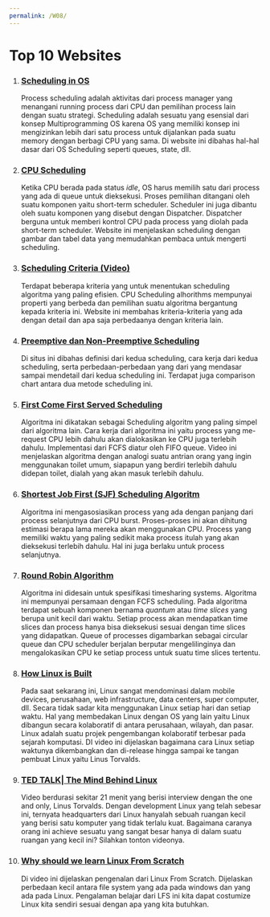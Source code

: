 ```yaml
---
permalink: /W08/
---
```


# Top 10 Websites

1. ### [Scheduling in OS](https://www.tutorialspoint.com/operating_system/os_process_scheduling)
	Process scheduling adalah aktivitas dari process manager yang menangani running process dari CPU dan pemilihan process lain dengan suatu strategi. Scheduling adalah sesuatu yang esensial dari konsep Multiprogramming OS karena OS yang memiliki konsep ini mengizinkan lebih dari satu process untuk dijalankan pada suatu memory dengan berbagi CPU yang sama. Di website ini dibahas hal-hal dasar dari OS Scheduling seperti queues, state, dll.

2. ### [CPU Scheduling](https://www.studytonight.com/operating-system/cpu-scheduling)
	Ketika CPU berada pada status *idle*, OS harus memilih satu dari process yang ada di queue untuk dieksekusi. Proses pemilihan ditangani oleh suatu komponen yaitu short-term scheduler. Scheduler ini juga dibantu oleh suatu komponen yang disebut dengan Dispatcher. Dispatcher berguna untuk memberi kontrol CPU pada process yang diolah pada short-term scheduler. Website ini menjelaskan scheduling dengan gambar dan tabel data yang memudahkan pembaca untuk mengerti scheduling.

3. ### [Scheduling Criteria (Video)](https://youtu.be/bWHFY8-rL5I)
	 Terdapat beberapa kriteria yang untuk menentukan scheduling algoritma yang paling efisien. CPU Scheduling alhorithms mempunyai properti yang berbeda dan pemilihan suatu algoritma bergantung kepada kriteria ini. Website ini membahas kriteria-kriteria yang ada dengan detail dan apa saja perbedaanya dengan kriteria lain.

4. ### [Preemptive dan Non-Preemptive Scheduling](https://www.geeksforgeeks.org/preemptive-and-non-preemptive-scheduling/)
	Di situs ini dibahas definisi dari kedua scheduling, cara kerja dari kedua scheduling, serta perbedaan-perbedaan yang dari yang mendasar sampai mendetail dari kedua scheduling ini. Terdapat juga comparison chart antara dua metode scheduling ini.

5. ### [First Come First Served Scheduling](https://youtu.be/7DoP1L9nAAs)
	Algoritma ini dikatakan sebagai Scheduling algoritm yang paling simpel dari algoritma lain. Cara kerja dari algoritma ini yaitu process yang me-request CPU lebih dahulu akan dialokasikan ke CPU juga terlebih dahulu. Implementasi dari FCFS diatur oleh FIFO queue. Video ini menjelaskan algoritma dengan analogi suatu antrian orang yang ingin menggunakan toilet umum, siapapun yang berdiri terlebih dahulu didepan toilet, dialah yang akan masuk terlebih dahulu.

6. ### [Shortest Job First (SJF) Scheduling Algoritm](https://youtu.be/t0g9b3SJECg)
	Algoritma ini mengasosiasikan process yang ada dengan panjang dari process selanjutnya dari CPU burst. Proses-proses ini akan dihitung estimasi berapa lama mereka akan menggunakan CPU. Process yang memiliki waktu yang paling sedikit maka process itulah yang akan dieksekusi terlebih dahulu. Hal ini juga berlaku untuk process selanjutnya.

7. ### [Round Robin Algorithm](https://youtu.be/aWlQYllBZDs)
	Algoritma ini didesain untuk spesifikasi timesharing systems. Algoritma ini mempunyai persamaan dengan FCFS scheduling. Pada algoritma terdapat sebuah komponen bernama *quantum* atau *time slices* yang berupa unit kecil dari waktu. Setiap process akan mendapatkan time slices dan process hanya bisa dieksekusi sesuai dengan time slices yang didapatkan. Queue of processes digambarkan sebagai circular queue dan CPU scheduler berjalan berputar mengelilinginya dan mengalokasikan CPU ke setiap process untuk suatu time slices tertentu.

8. ### [How Linux is Built](https://youtu.be/yVpbFMhOAwE)
	Pada saat sekarang ini, Linux sangat mendominasi dalam mobile devices, perusahaan, web infrastructure, data centers, super computer, dll. Secara tidak sadar kita menggunakan Linux setiap hari dan setiap waktu. Hal yang membedakan Linux dengan OS yang lain yaitu Linux dibangun secara kolaboratif di antara perusahaan, wilayah, dan pasar. Linux adalah suatu projek pengembangan kolaboratif terbesar pada sejarah komputasi. DI video ini dijelaskan bagaimana cara Linux setiap waktunya dikembangkan dan di-release hingga sampai ke tangan pembuat Linux yaitu Linus Torvalds.

9. ### [TED TALK| The Mind Behind Linux](https://youtu.be/o8NPllzkFhE)
	Video berdurasi sekitar 21 menit yang berisi interview dengan the one and only, Linus Torvalds. Dengan development Linux yang telah sebesar ini, ternyata headquarters dari Linux hanyalah sebuah ruangan kecil yang berisi satu komputer yang tidak terlalu kuat. Bagaimana caranya orang ini achieve sesuatu yang sangat besar hanya di dalam suatu ruangan yang kecil ini? Silahkan tonton videonya.

10. ### [Why should we learn Linux From Scratch](https://youtu.be/e6pTM0sOJl4)
	Di video ini dijelaskan pengenalan dari Linux From Scratch. Dijelaskan perbedaan kecil antara file system yang ada pada windows dan yang ada pada Linux. Pengalaman belajar dari LFS ini kita dapat costumize Linux kita sendiri sesuai dengan apa yang kita butuhkan.
